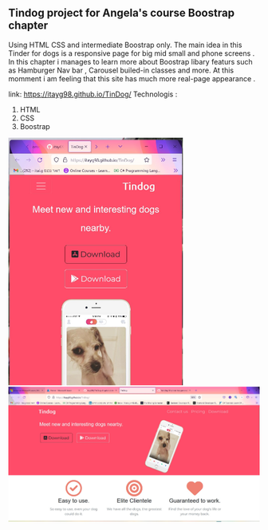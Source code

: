 ## Tindog project for Angela's course Boostrap chapter
Using HTML CSS and intermediate Boostrap only. The main idea in this Tinder for dogs is a responsive page for big mid small and phone screens . In this chapter i manages to learn more about Boostrap libary featurs such as Hamburger Nav bar , Carousel builed-in classes and more. At this momment i am feeling that this site has much more real-page appearance .

link:
https://itayg98.github.io/TinDog/
Technologis :
1. HTML
2. CSS
3. Boostrap

<div display="flex">
<img width =350 src="https://github.com/itayG98/TinDog/blob/0114b9a99932d8285f6ebb0afc63f3ba318af427/Photos/small.jpg"/>
<img width =600 src="https://github.com/itayG98/TinDog/blob/0114b9a99932d8285f6ebb0afc63f3ba318af427/Photos/Large.jpg"/>
<div>



